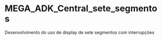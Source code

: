 # __MEGA_ADK_Central_sete_segmentos__
Desenvolvimento do uso de display de sete segmentos com interrupções
